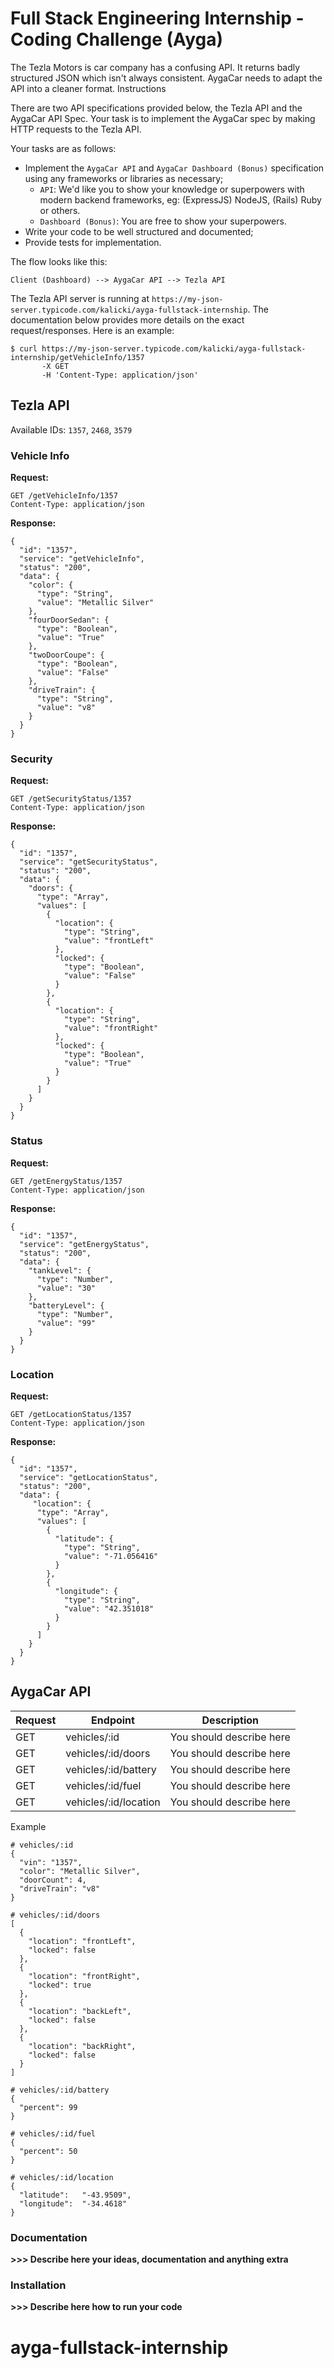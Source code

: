 # Full Stack Engineering Internship - Coding Challenge (Ayga)

The Tezla Motors is car company has a confusing API. It returns badly structured JSON which isn't always consistent. AygaCar needs to adapt the API into a cleaner format. Instructions

There are two API specifications provided below, the Tezla API and the AygaCar API Spec. Your task is to implement the AygaCar spec by making HTTP requests to the Tezla API.

Your tasks are as follows:
- Implement the `AygaCar API` and `AygaCar Dashboard (Bonus)` specification using any frameworks or libraries as necessary;
  - `API`: We'd like you to show your knowledge or superpowers with modern backend frameworks, eg: (ExpressJS) NodeJS, (Rails) Ruby or others.
  - `Dashboard (Bonus)`: You are free to show your superpowers.
- Write your code to be well structured and documented;
- Provide tests for implementation.


The flow looks like this:
```
Client (Dashboard) --> AygaCar API --> Tezla API
```

The Tezla API server is running at `https://my-json-server.typicode.com/kalicki/ayga-fullstack-internship`. The documentation below provides more details on the exact request/responses. Here is an example:

```
$ curl https://my-json-server.typicode.com/kalicki/ayga-fullstack-internship/getVehicleInfo/1357
       -X GET
       -H 'Content-Type: application/json'
```

## Tezla API

Available IDs: `1357`, `2468`, `3579`

### Vehicle Info

**Request:**
```
GET /getVehicleInfo/1357
Content-Type: application/json
```

**Response:**
```
{
  "id": "1357",
  "service": "getVehicleInfo",
  "status": "200",
  "data": {
    "color": {
      "type": "String",
      "value": "Metallic Silver"
    },
    "fourDoorSedan": {
      "type": "Boolean",
      "value": "True"
    },
    "twoDoorCoupe": {
      "type": "Boolean",
      "value": "False"
    },
    "driveTrain": {
      "type": "String",
      "value": "v8"
    }
  }
}
```

### Security

**Request:**
```
GET /getSecurityStatus/1357
Content-Type: application/json
```
**Response:**
```
{
  "id": "1357",
  "service": "getSecurityStatus",
  "status": "200",
  "data": {
    "doors": {
      "type": "Array",
      "values": [
        {
          "location": {
            "type": "String",
            "value": "frontLeft"
          },
          "locked": {
            "type": "Boolean",
            "value": "False"
          }
        },
        {
          "location": {
            "type": "String",
            "value": "frontRight"
          },
          "locked": {
            "type": "Boolean",
            "value": "True"
          }
        }
      ]
    }
  }
}
```

### Status

**Request:**
```
GET /getEnergyStatus/1357
Content-Type: application/json
```
**Response:**
```
{
  "id": "1357",
  "service": "getEnergyStatus",
  "status": "200",
  "data": {
    "tankLevel": {
      "type": "Number",
      "value": "30"
    },
    "batteryLevel": {
      "type": "Number",
      "value": "99"
    }
  }
}
```

### Location

**Request:**
```
GET /getLocationStatus/1357
Content-Type: application/json
```
**Response:**
```
{
  "id": "1357",
  "service": "getLocationStatus",
  "status": "200",
  "data": {
     "location": {
      "type": "Array",
      "values": [
        {
          "latitude": {
            "type": "String",
            "value": "-71.056416"
          }
        },
        {
          "longitude": {
            "type": "String",
            "value": "42.351018"
          }
        }
      ]
    }
  }
}
```

## AygaCar API

| Request | Endpoint              | Description              |
| ------- | --------------------- | ------------------------ |
| GET     | vehicles/:id          | You should describe here |
| GET     | vehicles/:id/doors    | You should describe here |
| GET     | vehicles/:id/battery  | You should describe here |
| GET     | vehicles/:id/fuel     | You should describe here |
| GET     | vehicles/:id/location | You should describe here |

Example
```
# vehicles/:id 
{
  "vin": "1357",
  "color": "Metallic Silver",
  "doorCount": 4,
  "driveTrain": "v8"
}
```

```
# vehicles/:id/doors
[
  {
    "location": "frontLeft",
    "locked": false
  },
  {
    "location": "frontRight",
    "locked": true
  },
  {
    "location": "backLeft",
    "locked": false
  },
  {
    "location": "backRight",
    "locked": false
  }
]
```

```
# vehicles/:id/battery
{
  "percent": 99
}
```

```
# vehicles/:id/fuel
{
  "percent": 50
}
```

```
# vehicles/:id/location
{
  "latitude":	"-43.9509",
  "longitude":	"-34.4618"
}
```

### Documentation
**>>> Describe here your ideas, documentation and anything extra**

### Installation
**>>> Describe here how to run your code**
# ayga-fullstack-internship
